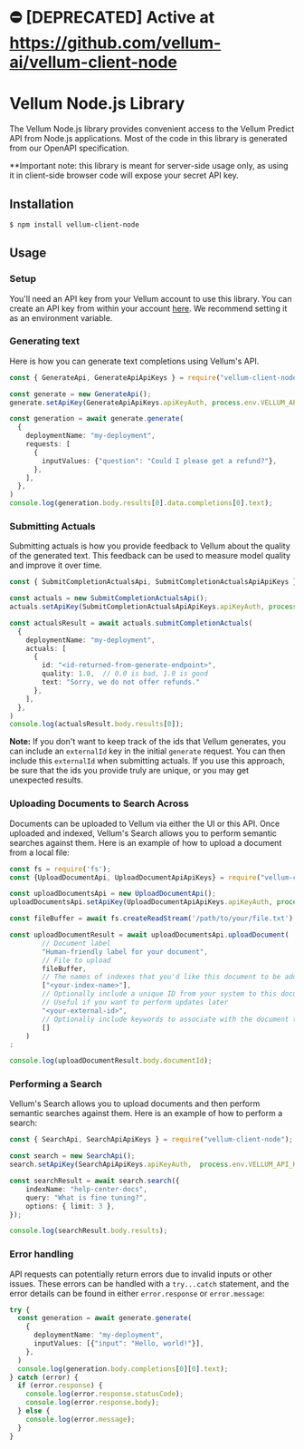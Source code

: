 # :no_entry: [DEPRECATED] Active at https://github.com/vellum-ai/vellum-client-node

# Vellum Node.js Library

The Vellum Node.js library provides convenient access to the Vellum Predict API from Node.js applications. Most of the code in this library is generated from our OpenAPI specification.

**Important note: this library is meant for server-side usage only, as using it in client-side browser code will expose your secret API key.

## Installation

```bash
$ npm install vellum-client-node
```

## Usage

### Setup
You'll need an API key from your Vellum account to use this library. You can create an API key from within your account [here](https://app.vellum.ai/api-keys). 
We recommend setting it as an environment variable.

### Generating text
Here is how you can generate text completions using Vellum's API.

```typescript
const { GenerateApi, GenerateApiApiKeys } = require("vellum-client-node");

const generate = new GenerateApi();
generate.setApiKey(GenerateApiApiKeys.apiKeyAuth, process.env.VELLUM_API_KEY);

const generation = await generate.generate(
  {
    deploymentName: "my-deployment",
    requests: [
      {
        inputValues: {"question": "Could I please get a refund?"},
      },
    ],
  },
)
console.log(generation.body.results[0].data.completions[0].text);
```

### Submitting Actuals
Submitting actuals is how you provide feedback to Vellum about the quality of the
generated text. This feedback can be used to measure model quality and improve it over time.

```typescript
const { SubmitCompletionActualsApi, SubmitCompletionActualsApiApiKeys } = require("vellum-client-node");

const actuals = new SubmitCompletionActualsApi();
actuals.setApiKey(SubmitCompletionActualsApiApiKeys.apiKeyAuth, process.env.VELLUM_API_KEY);

const actualsResult = await actuals.submitCompletionActuals(
  {
    deploymentName: "my-deployment",
    actuals: [
      {
        id: "<id-returned-from-generate-endpoint>",
        quality: 1.0,  // 0.0 is bad, 1.0 is good
        text: "Sorry, we do not offer refunds."
      },
    ],
  },
)
console.log(actualsResult.body.results[0]);
```
**Note:** If you don't want to keep track of the ids that Vellum generates, you can include an `externalId`
key in the initial `generate` request. You can then include this `externalId` when submitting actuals.
If you use this approach, be sure that the ids you provide truly are unique, or you may get unexpected
results.


### Uploading Documents to Search Across
Documents can be uploaded to Vellum via either the UI or this API. Once uploaded and indexed,
Vellum's Search allows you to perform semantic searches against them.
Here is an example of how to upload a document from a local file:

```typescript
const fs = require('fs');
const {UploadDocumentApi, UploadDocumentApiApiKeys} = require("vellum-client-node");

const uploadDocumentsApi = new UploadDocumentApi();
uploadDocumentsApi.setApiKey(UploadDocumentApiApiKeys.apiKeyAuth, process.env.VELLUM_API_KEY);

const fileBuffer = await fs.createReadStream('/path/to/your/file.txt')

const uploadDocumentResult = await uploadDocumentsApi.uploadDocument(
        // Document label
        "Human-friendly label for your document",
        // File to upload
        fileBuffer,
        // The names of indexes that you'd like this document to be added to
        ["<your-index-name>"],
        // Optionally include a unique ID from your system to this document later
        // Useful if you want to perform updates later
        "<your-external-id>",
        // Optionally include keywords to associate with the document that can be used in hybrid search
        []
    )
;

console.log(uploadDocumentResult.body.documentId);
```


### Performing a Search
Vellum's Search allows you to upload documents and then perform semantic searches against them.
Here is an example of how to perform a search:

```typescript
const { SearchApi, SearchApiApiKeys } = require("vellum-client-node");

const search = new SearchApi();
search.setApiKey(SearchApiApiKeys.apiKeyAuth,  process.env.VELLUM_API_KEY);

const searchResult = await search.search({
    indexName: "help-center-docs",
    query: "What is fine tuning?",
    options: { limit: 3 },
});

console.log(searchResult.body.results);
```


### Error handling

API requests can potentially return errors due to invalid inputs or other issues. These errors can be handled with a `try...catch` statement, and the error details can be found in either `error.response` or `error.message`:

```typescript
try {
  const generation = await generate.generate(
    {
      deploymentName: "my-deployment",
      inputValues: [{"input": "Hello, world!"}],
    },
  )
  console.log(generation.body.completions[0][0].text);
} catch (error) {
  if (error.response) {
    console.log(error.response.statusCode);
    console.log(error.response.body);
  } else {
    console.log(error.message);
  }
}
```
